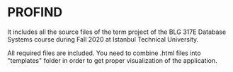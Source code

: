# PROFIND

It includes all the source files of the term project of the BLG 317E Database Systems course during Fall 2020 at Istanbul Technical University.

All required files are included. You need to combine .html files into "templates" folder in order to get proper visualization of the application.
